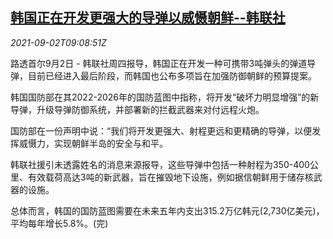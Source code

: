 <!--1630575062000-->
[韩国正在开发更强大的导弹以威慑朝鲜--韩联社](https://cn.reuters.com/article/south-korea-missile-0902-idCNKBS2FY0RX)
------

<div><i>2021-09-02T09:08:51Z</i></div><p>路透首尔9月2日 - 韩联社周四报导，韩国正在开发一种可携带3吨弹头的弹道导弹，目前已经进入最后阶段，而韩国也公布多项旨在加强防御朝鲜的预算提案。</p><p>韩国国防部在其2022-2026年的国防蓝图中指称，将开发“破坏力明显增强”的新导弹，升级导弹防御系统，并部署新的拦截武器来对付远程火炮。</p><p>国防部在一份声明中说：“我们将开发更强大、射程更远和更精确的导弹，以便发挥威慑力，实现朝鲜半岛的安全与和平。</p><p>韩联社援引未透露姓名的消息来源报导，这些导弹中包括一种射程为350-400公里、有效载荷高达3吨的新武器，旨在摧毁地下设施，例如据信朝鲜用于储存核武器的设施。</p><p>总体而言，韩国的国防蓝图需要在未来五年内支出315.2万亿韩元(2,730亿美元)，平均每年增长5.8%。(完)</p>
